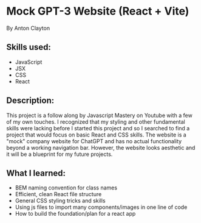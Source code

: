 # Mock GPT-3 Website (React + Vite)

By Anton Clayton

## Skills used:
- JavaScript
- JSX
- CSS
- React

## Description:
This project is a follow along by Javascript Mastery on Youtube with a few of my own touches. I recognized that my styling and other fundamental skills were lacking before I started this project and so I searched to find a project that would focus on basic React and CSS skills. The website is a "mock" company website for ChatGPT and has no actual functionality beyond a working navigation bar. However, the website looks aesthetic and it will be a blueprint for my future projects.

## What I learned:
- BEM naming convention for class names
- Efficient, clean React file structure
- General CSS styling tricks and skills
- Using js files to import many components/images in one line of code
- How to build the foundation/plan for a react app